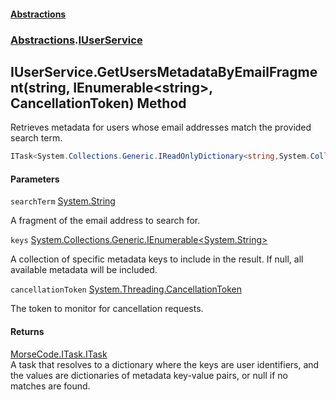 #### [Abstractions](../../index.md 'index')
### [Abstractions](../index.md 'Abstractions').[IUserService](index.md 'Abstractions\.IUserService')

## IUserService\.GetUsersMetadataByEmailFragment\(string, IEnumerable\<string\>, CancellationToken\) Method

Retrieves metadata for users whose email addresses match the provided search term\.

```csharp
ITask<System.Collections.Generic.IReadOnlyDictionary<string,System.Collections.Generic.IReadOnlyDictionary<string,string?>?>?> GetUsersMetadataByEmailFragment(string searchTerm, System.Collections.Generic.IEnumerable<string>? keys, System.Threading.CancellationToken cancellationToken);
```
#### Parameters

<a name='Abstractions.IUserService.GetUsersMetadataByEmailFragment(string,System.Collections.Generic.IEnumerable_string_,System.Threading.CancellationToken).searchTerm'></a>

`searchTerm` [System\.String](https://learn.microsoft.com/en-us/dotnet/api/system.string 'System\.String')

A fragment of the email address to search for\.

<a name='Abstractions.IUserService.GetUsersMetadataByEmailFragment(string,System.Collections.Generic.IEnumerable_string_,System.Threading.CancellationToken).keys'></a>

`keys` [System\.Collections\.Generic\.IEnumerable&lt;](https://learn.microsoft.com/en-us/dotnet/api/system.collections.generic.ienumerable-1 'System\.Collections\.Generic\.IEnumerable\`1')[System\.String](https://learn.microsoft.com/en-us/dotnet/api/system.string 'System\.String')[&gt;](https://learn.microsoft.com/en-us/dotnet/api/system.collections.generic.ienumerable-1 'System\.Collections\.Generic\.IEnumerable\`1')

A collection of specific metadata keys to include in the result\. If null, all available metadata will be included\.

<a name='Abstractions.IUserService.GetUsersMetadataByEmailFragment(string,System.Collections.Generic.IEnumerable_string_,System.Threading.CancellationToken).cancellationToken'></a>

`cancellationToken` [System\.Threading\.CancellationToken](https://learn.microsoft.com/en-us/dotnet/api/system.threading.cancellationtoken 'System\.Threading\.CancellationToken')

The token to monitor for cancellation requests\.

#### Returns
[MorseCode\.ITask\.ITask](https://learn.microsoft.com/en-us/dotnet/api/morsecode.itask.itask 'MorseCode\.ITask\.ITask')  
A task that resolves to a dictionary where the keys are user identifiers, and the values are dictionaries of metadata key\-value pairs, or null if no matches are found\.